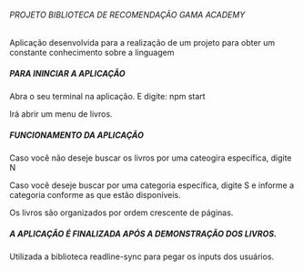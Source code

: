 ###### PROJETO BIBLIOTECA DE RECOMENDAÇÃO GAMA ACADEMY

Aplicação desenvolvida para a realização de um projeto para obter um constante conhecimento sobre a linguagem

##### PARA ININCIAR A APLICAÇÃO

Abra o seu terminal na aplicação.
E digite: npm start

Irá abrir um menu de livros.

##### FUNCIONAMENTO DA APLICAÇÃO

Caso você não deseje buscar os livros por uma cateogira específica, digite N

Caso você deseje buscar por uma categoria específica, digite S e informe a categoria conforme as que estão disponíveis.

Os livros são organizados por ordem crescente de páginas.

##### A APLICAÇÃO É FINALIZADA APÓS A DEMONSTRAÇÃO DOS LIVROS.

Utilizada a biblioteca readline-sync para pegar os inputs dos usuários.